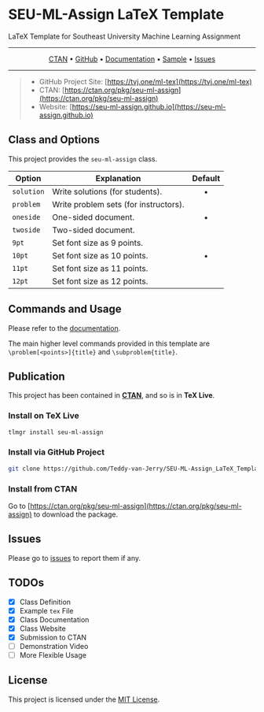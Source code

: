 # SEU-ML-Assign LaTeX Template
LaTeX Template for Southeast University Machine Learning Assignment

***
<p align="center">
   <a href="https://ctan.org/pkg/seu-ml-assign">CTAN</a> • <a href="https://github.com/Teddy-van-Jerry/SEU-ML-Assign_LaTeX_Template">GitHub</a> • <a href="http://mirrors.ctan.org/macros/latex/contrib/seu-ml-assign/seu-ml-assign-doc.pdf">Documentation</a> • <a href="https://github.com/Teddy-van-Jerry/SEU-ML-Assign_LaTeX_Template/blob/master/SEU-ML-Assign-sample.pdf">Sample</a> • <a href="https://github.com/Teddy-van-Jerry/SEU-ML-Assign_LaTeX_Template/issues">Issues</a>
</p>

***

> - GitHub Project Site: [https://tvj.one/ml-tex](https://tvj.one/ml-tex)
> - CTAN: [https://ctan.org/pkg/seu-ml-assign](https://ctan.org/pkg/seu-ml-assign)
> - Website: [https://seu-ml-assign.github.io](https://seu-ml-assign.github.io)

## Class and Options
This project provides the `seu-ml-assign` class.

| Option | Explanation | Default |
| - | - | :-: |
| `solution` | Write solutions (for students). | • |
| `problem` | Write problem sets (for instructors). |
| `oneside` | One-sided document. | • |
| `twoside` | Two-sided document. |
| `9pt` | Set font size as 9 points. |
| `10pt` | Set font size as 10 points. | • |
| `11pt` | Set font size as 11 points. |
| `12pt` | Set font size as 12 points. |

## Commands and Usage
Please refer to the [documentation](http://mirrors.ctan.org/macros/latex/contrib/seu-ml-assign/seu-ml-assign-doc.pdf).

The main higher level commands provided in this template are `\problem[<points>]{title}` and `\subproblem{title}`.

## Publication
This project has been contained in [**CTAN**](https://ctan.org/pkg/seu-ml-assign), and so is in **TeX Live**.

### Install on TeX Live
```bash
tlmgr install seu-ml-assign
```

### Install via GitHub Project
```bash
git clone https://github.com/Teddy-van-Jerry/SEU-ML-Assign_LaTeX_Template.git
```

### Install from CTAN

Go to [https://ctan.org/pkg/seu-ml-assign](https://ctan.org/pkg/seu-ml-assign) to download the package.

## Issues
Please go to [issues](https://github.com/Teddy-van-Jerry/SEU-ML-Assign_LaTeX_Template/issues) to report them if any.

## TODOs
- [x] Class Definition
- [x] Example `tex` File
- [x] Class Documentation
- [x] Class Website
- [x] Submission to CTAN
- [ ] Demonstration Video
- [ ] More Flexible Usage

## License
This project is licensed under the [MIT License](https://github.com/Teddy-van-Jerry/SEU-ML-Assign_LaTeX_Template/blob/master/LICENSE).
